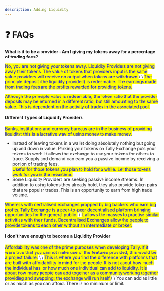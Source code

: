 ```yaml
---
description: Adding Liquidity
---
```


# ❓ FAQs

**What is it to be a provider - Am I giving my tokens away for a percentage of trading fees?**

<mark style="color:blue;">No, you are not giving your tokens away.  Liquidity Providers are not giving away their tokens.  The value of tokens that providers input is the same value providers will receive on output when tokens are withdrawn.</mark>\ <mark style="color:blue;"></mark>\ <mark style="color:blue;">The principle deposit (the liquidity provided) is redeemable.  The earnings made from trading fees are the profits rewarded for providing tokens.</mark> &#x20;

<mark style="color:blue;">Although the principle value is redeemable, the token ratio that the provider deposits may be returned in a different ratio, but still amounting to the same value.  This is dependent on the activity of trades in the associated pool.</mark>

#### Different Types of Liquidity Providers

<mark style="color:blue;">Banks, institutions and currency bureaus are in the business of providing liquidity; this is a lucrative way of using money to make money.</mark>

* Instead of leaving tokens in a wallet doing absolutely nothing but going up and down in value.  Parking your tokens on Tally Exchange puts your tokens to work.  It allows the exchange to use your tokens for others to trade.  Supply and demand can earn you a passive income by receiving a portion of trading fees.\
  <mark style="color:blue;">Useful for those tokens you plan to hold for a while.   Let those tokens work for you in the meantime.</mark>
* Some Liquidity Providers are seeking passive income streams.  In addition to using tokens they already hold, they also provide token pairs that are popular trades.  This is an opportunity to earn from high trade volume.

<mark style="color:blue;">Whereas with centralised exchanges propped by big backers who earn big profits, Tally Exchange is a peer-to-peer decentralised platform bringing opportunities for the general public.</mark>  \ <mark style="color:blue;">It allows the masses to practise similar activities with their funds.  Decentralised Exchanges allow the people to provide tokens to each other without an intermediate or broker.</mark>

#### I don't have enough to become a Liquidity Provider

<mark style="color:blue;">Affordability was one of the prime purposes when developing Tally.  If it were true that you cannot make use of the features provided, this would be a project failure.</mark>   \ <mark style="color:blue;"></mark>\ <mark style="color:blue;">This is where you find the difference with platforms that are built with affordability in mind for the people.  It is not about how much the individual has, or how much one individual can add to liquidity.  It is about how many people can add together as a community working together providing and swapping; the exchange will run itself.</mark>\ <mark style="color:blue;"></mark>\ <mark style="color:blue;"></mark>You can add as little or as much as you can afford.  There is no minimum or limit.

&#x20; <mark style="color:blue;"></mark> &#x20;
